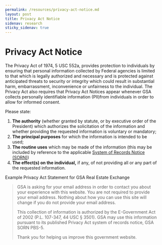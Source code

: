 ```yaml
---
permalink: /resources/privacy-act-notice.md
layout: post
title: Privacy Act Notice
sidenav: research
sticky_sidenav: true
---
```


# Privacy Act Notice

The Privacy Act of 1974, 5 USC 552a, provides protection to individuals by ensuring that personal information collected by Federal agencies is limited to that which is legally authorized and necessary and is protected against anticipated threats to security or integrity which could result in substantial harm, embarrassment, inconvenience or unfairness to the individual. The Privacy Act also requires that Privacy Act Notices appear whenever GSA collects personally identifiable information (PII)from individuals in order to allow for informed consent.

Please state:
1. **The authority** (whether granted by statute, or by executive order of the President) which authorizes the solicitation of the information and whether providing the requested information is voluntary or mandatory;
1. **The principal purposes** for which the information is intended to be used;
1. **The routine uses** which may be made of the information (this may be included by reference to the applicable [System of Records Notice (SORN)](https://www.gsa.gov/reference/gsa-privacy-program/system-of-records-notices-sorns-privacy-act))
1. **The effect(s) on the individual,** if any, of not providing all or any part of the requested information.


Example Privacy Act Statement for GSA Real Estate Exchange

>GSA is asking for your email address in order to contact you about your experience with this website. You are not required to provide your email address. Nothing about how you can use this site will change if you do not provide your email address. 
>
>This collection of information is authorized by the E-Government Act of 2002 (P.L. 107-347, 44 USC § 3501). GSA may use this information pursuant to its published Privacy Act system of records notice, GSA SORN PBS-5. 
>
>Thank you for helping us improve this government website.